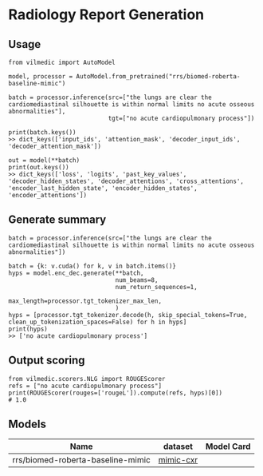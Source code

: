 # Radiology Report Generation

## Usage 
```
from vilmedic import AutoModel

model, processor = AutoModel.from_pretrained("rrs/biomed-roberta-baseline-mimic")

batch = processor.inference(src=["the lungs are clear the cardiomediastinal silhouette is within normal limits no acute osseous abnormalities"],
                            tgt=["no acute cardiopulmonary process"])

print(batch.keys())
>> dict_keys(['input_ids', 'attention_mask', 'decoder_input_ids', 'decoder_attention_mask'])

out = model(**batch)
print(out.keys())
>> dict_keys(['loss', 'logits', 'past_key_values', 'decoder_hidden_states', 'decoder_attentions', 'cross_attentions', 'encoder_last_hidden_state', 'encoder_hidden_states', 'encoder_attentions'])
```

## Generate summary

``` 
batch = processor.inference(src=["the lungs are clear the cardiomediastinal silhouette is within normal limits no acute osseous abnormalities"])

batch = {k: v.cuda() for k, v in batch.items()}
hyps = model.enc_dec.generate(**batch,
                              num_beams=8,
                              num_return_sequences=1,
                              max_length=processor.tgt_tokenizer_max_len,
                              )
hyps = [processor.tgt_tokenizer.decode(h, skip_special_tokens=True, clean_up_tokenization_spaces=False) for h in hyps]
print(hyps)
>> ['no acute cardiopulmonary process']
```

## Output scoring
``` 
from vilmedic.scorers.NLG import ROUGEScorer
refs = ["no acute cardiopulmonary process"]
print(ROUGEScorer(rouges=['rougeL']).compute(refs, hyps)[0])
# 1.0
```

## Models
| Name  |   dataset | Model Card | 
| ------------- |:-------------:|:-------------:|
| rrs/biomed-roberta-baseline-mimic| [mimic-cxr](https://physionet.org/content/mimic-cxr-jpg/2.0.0/)   
